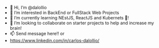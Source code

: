 - 👋 Hi, I’m @dalollio
- 👀 I’m interested in BackEnd or FullStack Web Projects
- 🌱 I’m currently learning NEstJS, ReactJS and Kubernets 🤘!
- 💞️ I’m looking to collaborate on starter projects to help and increase my brain! 
- 📫 Send message here!! or 
- https://www.linkedin.com/in/carlos-dalollio/

<!---
dalollio/dalollio is a ✨ special ✨ repository because its `README.md` (this file) appears on your GitHub profile.
You can click the Preview link to take a look at your changes.
--->
